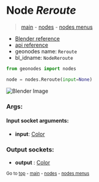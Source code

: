 # Node *Reroute*

> [main](../structure.md) - [nodes](nodes.md) - [nodes menus](nodes_menus.md)

- [Blender reference](https://docs.blender.org/manual/en/latest/modeling/geometry_nodes/e.html)
- [api reference](https://docs.blender.org/api/current/bpy.types.NodeReroute.html)
- geonodes name: `Reroute`
- bl_idname: `NodeReroute`

```python
from geonodes import nodes

node = nodes.Reroute(input=None)
```

![Blender Image](https://docs.blender.org/manual/en/latest/_images/node-types_NodeReroute.webp)

### Args:

#### Input socket arguments:

- **input**: [Color](Color.md)

### Output sockets:

- **output** : [Color](Color.md)


<sub>Go to [top](#node-Reroute) - [main](../structure.md) - [nodes](nodes.md) - [nodes menus](nodes_menus.md)</sub>

